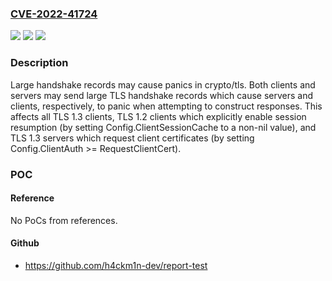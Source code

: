 ### [CVE-2022-41724](https://cve.mitre.org/cgi-bin/cvename.cgi?name=CVE-2022-41724)
![](https://img.shields.io/static/v1?label=Product&message=crypto%2Ftls&color=blue)
![](https://img.shields.io/static/v1?label=Version&message=0%3C%201.19.6%20&color=brighgreen)
![](https://img.shields.io/static/v1?label=Vulnerability&message=CWE-400%3A%20Uncontrolled%20Resource%20Consumption&color=brighgreen)

### Description

Large handshake records may cause panics in crypto/tls. Both clients and servers may send large TLS handshake records which cause servers and clients, respectively, to panic when attempting to construct responses. This affects all TLS 1.3 clients, TLS 1.2 clients which explicitly enable session resumption (by setting Config.ClientSessionCache to a non-nil value), and TLS 1.3 servers which request client certificates (by setting Config.ClientAuth >= RequestClientCert).

### POC

#### Reference
No PoCs from references.

#### Github
- https://github.com/h4ckm1n-dev/report-test

